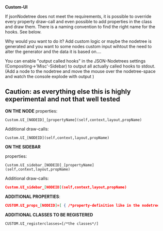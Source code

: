 **Custom-UI**

If jsonNodetree does not meet the requirements, it is possible to override every property draw-call and even possible to add properties in the class and draw them. There is a naming convention to find the right name for the hooks. See below.

Why would you want to do it? Add custom logic or maybe the nodetree is generated and you want to some nodes custom input wihtout the need to alter the generator and the data it is based on....

You can enable "output called hooks" in the JSON-Nodetrees settings (Compositing->'Misc'-Sidebar) to output all actually called hooks to stdout. (Add a node to the nodetree and move the mouse over the nodetree-space and watch the console explode with output )


**Caution**: as everything else this is highly experimental and not that well tested
-----------



**ON THE NODE**
properties: 

```
Custom.UI_[NODEID]_[propertyName](self,context,layout,propName)
```

Additional draw-calls: 

```
Custom.UI_[NODEID](self,context,layout,propName)
``` 


**ON THE SIDEBAR**

properties: 

```
Custom.UI_sidebar_[NODEID]_[propertyName](self,context,layout,propName)
```

Additional draw-calls:
```json
Custom.UI_sidebar_[NODEID](self,context,layout,propName)
``` 

**ADDITIONAL PROPERTIES**: 
```json
CUSTOM.UI_props_[NODEID]=[ { /*property-definition like in the nodetree.json*/ },... ]
```

**ADDITIONAL CLASSES TO BE REGISTERED**
```
CUSTOM.UI_registerclasses=[/*the classes*/]

```


